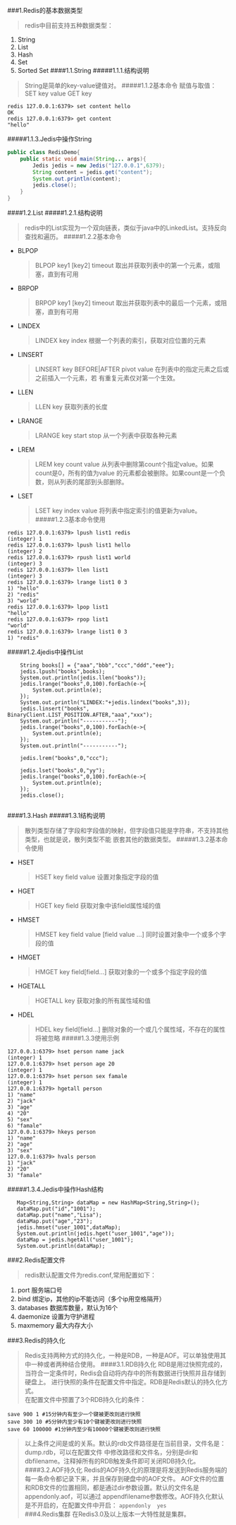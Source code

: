 ###1.Redis的基本数据类型
>redis中目前支持五种数据类型：
1.  String 
2.  List 
3.  Hash 
4.  Set
5.  Sorted Set
####1.1.String
#####1.1.1.结构说明
>String是简单的key-value键值对。
#####1.1.2基本命令
>赋值与取值：<br>
SET key value
GET key
```
redis 127.0.0.1:6379> set content hello
OK
redis 127.0.0.1:6379> get content
"hello"
```
#####1.1.3.Jedis中操作String
```java
public class RedisDemo{
    public static void main(String... args){
        Jedis jedis = new Jedis("127.0.0.1",6379);
        String content = jedis.get("content");
        System.out.println(content);
        jedis.close();
    }
} 
```
####1.2.List
#####1.2.1.结构说明
>redis中的List实现为一个双向链表，类似于java中的LinkedList。支持反向查找和遍历。
#####1.2.2基本命令
- BLPOP
    >BLPOP key1 [key2] timeout 取出并获取列表中的第一个元素，或阻塞，直到有可用
- BRPOP
    >BRPOP key1 [key2] timeout 取出并获取列表中的最后一个元素，或阻塞，直到有可用
- LINDEX
    >LINDEX key index 根据一个列表的索引，获取对应位置的元素
- LINSERT
    >LINSERT key BEFORE|AFTER pivot value 在列表中的指定元素之后或之前插入一个元素，若
    有重复元素仅对第一个生效。
- LLEN
    >LLEN key 获取列表的长度
- LRANGE
    >LRANGE key start stop 从一个列表中获取各种元素
- LREM
    >LREM key count value 从列表中删除第count个指定value。如果count是0，所有的值为value
    的元素都会被删除。如果count是一个负数，则从列表的尾部到头部删除。
- LSET
    >LSET key index value 将列表中指定索引的值更新为value。
#####1.2.3基本命令使用
```
redis 127.0.0.1:6379> lpush list1 redis
(integer) 1
redis 127.0.0.1:6379> lpush list1 hello
(integer) 2
redis 127.0.0.1:6379> rpush list1 world
(integer) 3
redis 127.0.0.1:6379> llen list1
(integer) 3
redis 127.0.0.1:6379> lrange list1 0 3
1) "hello"
2) "redis"
3) "world"
redis 127.0.0.1:6379> lpop list1
"hello"
redis 127.0.0.1:6379> rpop list1
"world"
redis 127.0.0.1:6379> lrange list1 0 3
1) "redis"
```
#####1.2.4jedis中操作List
```
    String books[] = {"aaa","bbb","ccc","ddd","eee"};
    jedis.lpush("books",books);
    System.out.println(jedis.llen("books"));
    jedis.lrange("books",0,100).forEach(e->{
        System.out.println(e);
    });
    System.out.println("LINDEX:"+jedis.lindex("books",3));
    jedis.linsert("books", BinaryClient.LIST_POSITION.AFTER,"aaa","xxx");
    System.out.println("-----------");
    jedis.lrange("books",0,100).forEach(e->{
        System.out.println(e);
    });
    System.out.println("-----------");

    jedis.lrem("books",0,"ccc");

    jedis.lset("books",0,"yy");
    jedis.lrange("books",0,100).forEach(e->{
        System.out.println(e);
    });
    jedis.close();
    
```
####1.3.Hash
#####1.3.1结构说明
>散列类型存储了字段和字段值的映射，但字段值只能是字符串，不支持其他类型，也就是说，散列类型不能
嵌套其他的数据类型。
#####1.3.2基本命令使用
- HSET 
  >HSET key field value 设置对象指定字段的值
- HGET
  >HGET key field 获取对象中该field属性域的值
- HMSET
  >HMSET key field value [field value ...] 同时设置对象中一个或多个字段的值
- HMGET
  >HMGET key field[field...] 获取对象的一个或多个指定字段的值
- HGETALL
  >HGETALL key 获取对象的所有属性域和值
- HDEL
  >HDEL key field[field...] 删除对象的一个或几个属性域，不存在的属性将被忽略
#####1.3.3使用示例
```
127.0.0.1:6379> hset person name jack
(integer) 1
127.0.0.1:6379> hset person age 20
(integer) 1
127.0.0.1:6379> hset person sex famale
(integer) 1
127.0.0.1:6379> hgetall person
1) "name"
2) "jack"
3) "age"
4) "20"
5) "sex"
6) "famale"
127.0.0.1:6379> hkeys person
1) "name"
2) "age"
3) "sex"
127.0.0.1:6379> hvals person
1) "jack"
2) "20"
3) "famale"
```
#####1.3.4.Jedis中操作Hash结构
```
   Map<String,String> dataMap = new HashMap<String,String>();
   dataMap.put("id","1001");
   dataMap.put("name","Lisa");
   dataMap.put("age","23");
   jedis.hmset("user_1001",dataMap);
   System.out.println(jedis.hget("user_1001","age"));
   dataMap = jedis.hgetAll("user_1001");
   System.out.println(dataMap);
```
###2.Redis配置文件
>redis默认配置文件为redis.conf,常用配置如下：
1. port  服务端口号
2. bind  绑定ip，其他的ip不能访问（多个ip用空格隔开）
3. databases 数据库数量，默认为16个
4. daemonize 设置为守护进程
5. maxmemory 最大内存大小

###3.Redis的持久化
>Redis支持两种方式的持久化，一种是RDB，一种是AOF。可以单独使用其中一种或者两种结合使用。
####3.1.RDB持久化
>RDB是用过快照完成的，当符合一定条件时，Redis会自动将内存中的所有数据进行快照并且存储到硬盘上。
进行快照的条件在配置文件中指定。RDB是Redis默认的持久化方式。<br>
在配置文件中预置了3个RDB持久化的条件：
```
save 900 1 #15分钟内有至少一个键被更改则进行快照
save 300 10 #5分钟内至少有10个键被更改则进行快照
save 60 100000 #1分钟内至少有10000个键被更改则进行快照
```
>以上条件之间是或的关系。默认的rdb文件路径是在当前目录，文件名是：dump.rdb，可以在配置文件
中修改路径和文件名，分别是dir和dbfilename。注释掉所有的RDB触发条件即可关闭RDB持久化。
####3.2.AOF持久化
>Redis的AOF持久化的原理是将发送到Redis服务端的每一条命令都记录下来，并且保存到硬盘中的AOF文件。
AOF文件的位置和RDB文件的位置相同，都是通过dir参数设置。默认的文件名是appendonly.aof，可以通过
appendfilename参数修改。AOF持久化默认是不开启的，在配置文件中开启：
```appendonly  yes```<br>
###4.Redis集群
>在Redis3.0及以上版本一大特性就是集群。

